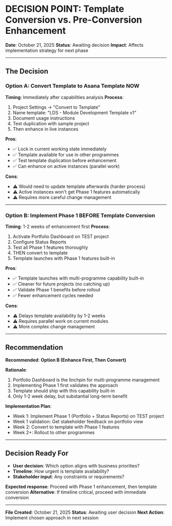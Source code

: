 # DECISION POINT: Template Conversion vs. Pre-Conversion Enhancement

**Date**: October 21, 2025
**Status**: Awaiting decision
**Impact**: Affects implementation strategy for next phase

---

## The Decision

### Option A: Convert Template to Asana Template NOW
**Timing**: Immediately after capabilities analysis
**Process**:
1. Project Settings → "Convert to Template"
2. Name template: "LDS - Module Development Template v1"
3. Document usage instructions
4. Test duplication with sample project
5. Then enhance in live instances

**Pros**:
- ✅ Lock in current working state immediately
- ✅ Template available for use in other programmes
- ✅ Test template duplication before enhancement
- ✅ Can enhance on active instances (parallel work)

**Cons**:
- ⚠️ Would need to update template afterwards (harder process)
- ⚠️ Active instances won't get Phase 1 features automatically
- ⚠️ Requires more careful change management

---

### Option B: Implement Phase 1 BEFORE Template Conversion
**Timing**: 1-2 weeks of enhancement first
**Process**:
1. Activate Portfolio Dashboard on TEST project
2. Configure Status Reports
3. Test all Phase 1 features thoroughly
4. THEN convert to template
5. Template launches with Phase 1 features built-in

**Pros**:
- ✅ Template launches with multi-programme capability built-in
- ✅ Cleaner for future projects (no catching up)
- ✅ Validate Phase 1 benefits before rollout
- ✅ Fewer enhancement cycles needed

**Cons**:
- ⚠️ Delays template availability by 1-2 weeks
- ⚠️ Requires parallel work on current modules
- ⚠️ More complex change management

---

## Recommendation

**Recommended**: **Option B (Enhance First, Then Convert)**

**Rationale**:
1. Portfolio Dashboard is the linchpin for multi-programme management
2. Implementing Phase 1 first validates the approach
3. Template should ship with this capability built-in
4. Only 1-2 week delay, but substantial long-term benefit

**Implementation Plan**:
- Week 1: Implement Phase 1 (Portfolio + Status Reports) on TEST project
- Week 1 validation: Get stakeholder feedback on portfolio view
- Week 2: Convert to template with Phase 1 features
- Week 2+: Rollout to other programmes

---

## Decision Ready For

- **User decision**: Which option aligns with business priorities?
- **Timeline**: How urgent is template availability?
- **Stakeholder input**: Any constraints or requirements?

**Expected response**: Proceed with Phase 1 enhancement, then template conversion
**Alternative**: If timeline critical, proceed with immediate conversion

---

**File Created**: October 21, 2025
**Status**: Awaiting user decision
**Next Action**: Implement chosen approach in next session
